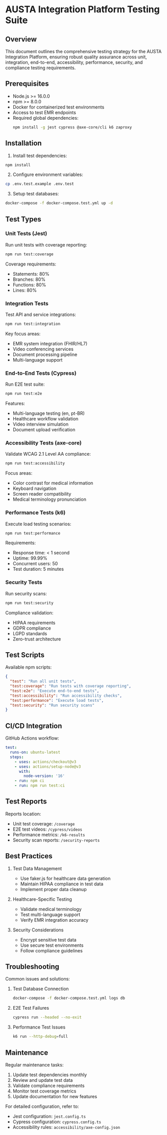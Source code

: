 # AUSTA Integration Platform Testing Suite

## Overview

This document outlines the comprehensive testing strategy for the AUSTA Integration Platform, ensuring robust quality assurance across unit, integration, end-to-end, accessibility, performance, security, and compliance testing requirements.

## Prerequisites

- Node.js >= 16.0.0
- npm >= 8.0.0
- Docker for containerized test environments
- Access to test EMR endpoints
- Required global dependencies:
  ```bash
  npm install -g jest cypress @axe-core/cli k6 zaproxy
  ```

## Installation

1. Install test dependencies:
```bash
npm install
```

2. Configure environment variables:
```bash
cp .env.test.example .env.test
```

3. Setup test databases:
```bash
docker-compose -f docker-compose.test.yml up -d
```

## Test Types

### Unit Tests (Jest)

Run unit tests with coverage reporting:
```bash
npm run test:coverage
```

Coverage requirements:
- Statements: 80%
- Branches: 80%
- Functions: 80%
- Lines: 80%

### Integration Tests

Test API and service integrations:
```bash
npm run test:integration
```

Key focus areas:
- EMR system integration (FHIR/HL7)
- Video conferencing services
- Document processing pipeline
- Multi-language support

### End-to-End Tests (Cypress)

Run E2E test suite:
```bash
npm run test:e2e
```

Features:
- Multi-language testing (en, pt-BR)
- Healthcare workflow validation
- Video interview simulation
- Document upload verification

### Accessibility Tests (axe-core)

Validate WCAG 2.1 Level AA compliance:
```bash
npm run test:accessibility
```

Focus areas:
- Color contrast for medical information
- Keyboard navigation
- Screen reader compatibility
- Medical terminology pronunciation

### Performance Tests (k6)

Execute load testing scenarios:
```bash
npm run test:performance
```

Requirements:
- Response time: < 1 second
- Uptime: 99.99%
- Concurrent users: 50
- Test duration: 5 minutes

### Security Tests

Run security scans:
```bash
npm run test:security
```

Compliance validation:
- HIPAA requirements
- GDPR compliance
- LGPD standards
- Zero-trust architecture

## Test Scripts

Available npm scripts:
```json
{
  "test": "Run all unit tests",
  "test:coverage": "Run tests with coverage reporting",
  "test:e2e": "Execute end-to-end tests",
  "test:accessibility": "Run accessibility checks",
  "test:performance": "Execute load tests",
  "test:security": "Run security scans"
}
```

## CI/CD Integration

GitHub Actions workflow:
```yaml
test:
  runs-on: ubuntu-latest
  steps:
    - uses: actions/checkout@v3
    - uses: actions/setup-node@v3
      with:
        node-version: '16'
    - run: npm ci
    - run: npm run test:ci
```

## Test Reports

Reports location:
- Unit test coverage: `/coverage`
- E2E test videos: `/cypress/videos`
- Performance metrics: `/k6-results`
- Security scan reports: `/security-reports`

## Best Practices

1. Test Data Management
   - Use faker.js for healthcare data generation
   - Maintain HIPAA compliance in test data
   - Implement proper data cleanup

2. Healthcare-Specific Testing
   - Validate medical terminology
   - Test multi-language support
   - Verify EMR integration accuracy

3. Security Considerations
   - Encrypt sensitive test data
   - Use secure test environments
   - Follow compliance guidelines

## Troubleshooting

Common issues and solutions:
1. Test Database Connection
   ```bash
   docker-compose -f docker-compose.test.yml logs db
   ```

2. E2E Test Failures
   ```bash
   cypress run --headed --no-exit
   ```

3. Performance Test Issues
   ```bash
   k6 run --http-debug=full
   ```

## Maintenance

Regular maintenance tasks:
1. Update test dependencies monthly
2. Review and update test data
3. Validate compliance requirements
4. Monitor test coverage metrics
5. Update documentation for new features

For detailed configuration, refer to:
- Jest configuration: `jest.config.ts`
- Cypress configuration: `cypress.config.ts`
- Accessibility rules: `accessibility/axe-config.json`